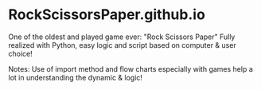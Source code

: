 # RockScissorsPaper.github.io
One of the oldest and played game ever: "Rock Scissors Paper"
Fully realized with Python, easy logic and script based on computer & user choice!

Notes: Use of import method and flow charts especially with games help a lot in understanding the dynamic & logic!
